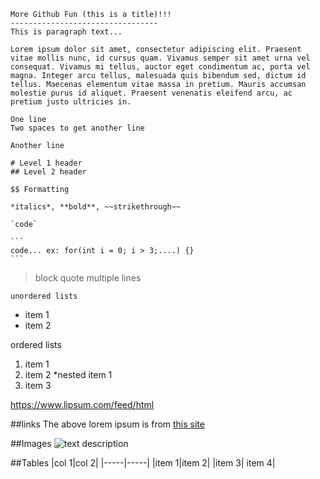     More Github Fun (this is a title)!!!
    ---------------------------------
    This is paragraph text...
    
    Lorem ipsum dolor sit amet, consectetur adipiscing elit. Praesent vitae mollis nunc, id cursus quam. Vivamus semper sit amet urna vel consequat. Vivamus mi tellus, auctor eget condimentum ac, porta vel magna. Integer arcu tellus, malesuada quis bibendum sed, dictum id tellus. Maecenas elementum vitae massa in pretium. Mauris accumsan molestie purus id aliquet. Praesent venenatis eleifend arcu, ac pretium justo ultricies in.
    
    One line  
    Two spaces to get another line
    
    Another line
    
    # Level 1 header
    ## Level 2 header
    
    $$ Formatting
    
    *italics*, **bold**, ~~strikethrough~~
    
    `code`
    
    ```
    code... ex: for(int i = 0; i > 3;....) {}
    ```
    
   >block quote
   >multiple lines

    unordered lists
   * item 1
   * item 2
   
   ordered lists
   1. item 1
   1. item 2
        *nested item 1
   1. item 3
   
   https://www.lipsum.com/feed/html
   
   ##links
   The above lorem ipsum is from [this site](https://www.lipsum.com/feed/html)
   
   ##Images
   ![text description](https://mcdwayne-dca059d1.cdn.sitedistrict.com/wp-content/uploads/2018/05/I-love-markdown-syntax-language.png?fsum=28bbcf7c9e94)
   
   ##Tables
   |col 1|col 2|
   |-----|-----|
   |item 1|item 2|
   |item 3| item 4|
   

    
    
